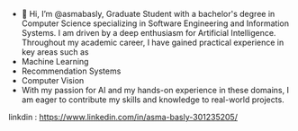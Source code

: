 - 👋 Hi, I’m @asmabasly,
Graduate Student with a bachelor's degree in Computer Science specializing in Software Engineering and Information Systems. I am driven by a deep enthusiasm for Artificial Intelligence. Throughout my academic career, I have gained practical experience in key areas such as
- Machine Learning
- Recommendation Systems
- Computer Vision
- With my passion for AI and my hands-on experience in these domains, I am eager to contribute my skills and knowledge to real-world projects.

linkdin : https://www.linkedin.com/in/asma-basly-301235205/
<!---
asmabasly/asmabasly is a ✨ special ✨ repository because its `README.md` (this file) appears on your GitHub profile.
You can click the Preview link to take a look at your changes.
--->
